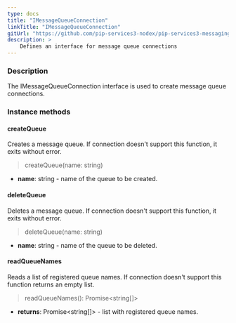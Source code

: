 ```yaml
---
type: docs
title: "IMessageQueueConnection"
linkTitle: "IMessageQueueConnection"
gitUrl: "https://github.com/pip-services3-nodex/pip-services3-messaging-nodex"
description: >
    Defines an interface for message queue connections
---
```


### Description

The IMessageQueueConnection interface is used to create message queue connections.

### Instance methods

#### createQueue
Creates a message queue.
If connection doesn't support this function, it exits without error.

> createQueue(name: string)

- **name**: string - name of the queue to be created.

#### deleteQueue
Deletes a message queue.
If connection doesn't support this function, it exits without error.

> deleteQueue(name: string)

- **name**: string - name of the queue to be deleted.

#### readQueueNames
Reads a list of registered queue names. If connection doesn't support this function returns an empty list.

> readQueueNames(): Promise<string[]>

- **returns**: Promise<string[]> - list with registered queue names.

